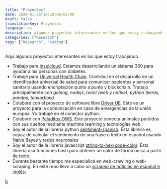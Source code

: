 ```yaml
---
title: "Proyectos"
date: 2020-01-26T18:10:06+01:00
draft: false
translationKey: Proyectos
language: es
description: algunos proyectos interesantes en los que estoy trabajando
categories: ["Research"]
tags: ["Research", "Coding"]
---
```


Aquí algunos proyectos interesantes en los que estoy trabajando
- Trabajo para [insulcloud](https://insulclock.com/). Estamos desarrollando un sistema 360 para ayudar a las personas con diabetes.
- Trabajé para [Universal Health Chain](https://www.universal-chain.com/). Contribuí en el desarrollo de un identificador universal de salud para comunicar pacientes y personal sanitario usando encriptación punto a punto y blockchain. Trabajo principalmente con *golang*, *nodejs*, *react (web y native)*, *python (keras, pandas, tensorflow)*.
- Colaboré con el proyecto de software libre [Driver UE](https://www.driver-project.eu/). Este es un proyecto para la comunicación en caso de emergencias de la unión europea. Yo trabajé en el conector python.
- Colaboré con [Peluditos OWS](https://github.com/OSW-Peludos/peluditos-project). Este proyecto conecta animales perdidos con sus dueños mediante machine learning y tecnologías web.
- Soy el autor de la librería python [sentiment-spanish](https://github.com/sentiment-analysis-spanish/sentiment-spanish). Esta librería es capaz de calcular el sentimiento de una frase o texto en español usando Naive Bayes y redes neuronales
- Soy el autor de la librería javascript [string-to-hex-code-color](https://github.com/HugoJBello/string-to-hex-code-color). Esta librería usa funciones hash para obtener un color de forma única a partir de texto.
- Durante bastante tiempo me especialicé en web-crawling o web-scraping. En este repo llevo a cabo un [scrapeo de noticias en español e inglés:](https://github.com/news-scrapers)

[b](https://drive.google.com/drive/folders/1OhtLXEZPH8bqgoj5sGvWG7HeIve1hObm?usp=sharing)

<!--
tags: research, coding
title: Cool projects
date: 07/11/2019
-->

